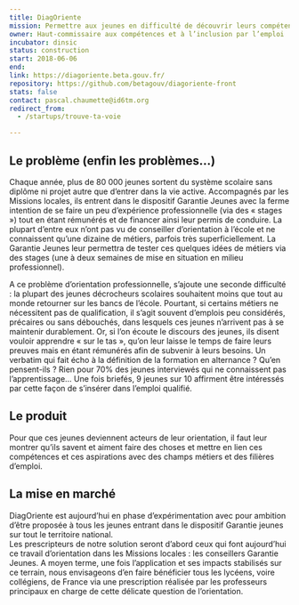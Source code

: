 ```yaml
---
title: DiagOriente
mission: Permettre aux jeunes en difficulté de découvrir leurs compétences et leurs aspirations
owner: Haut-commissaire aux compétences et à l’inclusion par l’emploi
incubator: dinsic
status: construction
start: 2018-06-06
end:
link: https://diagoriente.beta.gouv.fr/
repository: https://github.com/betagouv/diagoriente-front
stats: false
contact: pascal.chaumette@id6tm.org
redirect_from:
  - /startups/trouve-ta-voie

---
```


## Le problème (enfin les problèmes…)

Chaque année, plus de 80 000 jeunes sortent du système scolaire sans diplôme ni projet autre que d’entrer dans la vie active. Accompagnés par les Missions locales, ils entrent dans le dispositif Garantie Jeunes avec la ferme intention de se faire un peu d’expérience professionnelle (via des « stages ») tout en étant rémunérés et de financer ainsi leur permis de conduire. La plupart d’entre eux n’ont pas vu de conseiller d’orientation à l’école et ne connaissent qu’une dizaine de métiers, parfois très superficiellement. La Garantie Jeunes leur permettra de tester ces quelques idées de métiers via des stages (une à deux semaines de mise en situation en milieu professionnel).

A ce problème d’orientation professionnelle, s’ajoute une seconde difficulté : la plupart des jeunes décrocheurs scolaires souhaitent moins que tout au monde retourner sur les bancs de l’école. Pourtant, si certains métiers ne nécessitent pas de qualification, il s’agit souvent d’emplois peu considérés, précaires ou sans débouchés, dans lesquels ces jeunes n’arrivent pas à se maintenir durablement.
Or, si l’on écoute le discours des jeunes, ils disent vouloir apprendre « sur le tas », qu’on leur laisse le temps de faire leurs preuves mais en étant rémunérés afin de subvenir à leurs besoins. Un verbatim qui fait écho à la définition de la formation en alternance ?
Qu’en pensent-ils ? Rien pour 70% des jeunes interviewés qui ne connaissent pas l’apprentissage… Une fois briefés, 9 jeunes sur 10 affirment être intéressés par cette façon de s’insérer dans l’emploi qualifié.

## Le produit

Pour que ces jeunes deviennent acteurs de leur orientation, il faut leur montrer qu’ils savent et aiment faire des choses et mettre en lien ces compétences et ces aspirations avec des champs métiers et des filières d’emploi.


## La mise en marché

DiagOriente est aujourd’hui en phase d’expérimentation avec pour ambition d’être proposée à tous les jeunes entrant dans le dispositif Garantie jeunes sur tout le territoire national.  
Les prescripteurs de notre solution seront d’abord ceux qui font aujourd’hui ce travail d’orientation dans les Missions locales : les conseillers Garantie Jeunes.
A moyen terme, une fois l’application et ses impacts stabilisés sur ce terrain, nous envisageons d’en faire bénéficier tous les lycéens, voire collégiens, de France via une prescription réalisée par les professeurs principaux en charge de cette délicate question de l’orientation.
